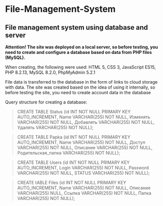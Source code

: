 # File-Management-System

## File management system using database and server

**Attention! The site was deployed on a local server, so before testing, you need to create and configure a database based on data from PHP files (MySQL).**

When creating, the following were used: HTML 5, CSS 3, JavaScript ES15, PHP 8.2.13, MySQL 8.2.0, PhpMyAdmin 5.2.1

File data is transferred to the database in the form of links to cloud storage with data. The site was created based on the idea of using it internally, so before testing the site, you need to create account data in the database

Query structure for creating a database:

 >CREATE TABLE Status (id INT NOT NULL PRIMARY KEY AUTO_INCREMENT, Name VARCHAR(255) NOT NULL, Изменять VARCHAR(255) NOT NULL, Добавлять VARCHAR(255) NOT NULL, Удалять VARCHAR(255) NOT NULL);


 >CREATE TABLE Papka (id INT NOT NULL PRIMARY KEY AUTO_INCREMENT, Name VARCHAR(255) NOT NULL, Доступ VARCHAR(255) NOT NULL, Описание VARCHAR(255) NOT NULL, Родительская_папка VARCHAR(255) NOT NULL);


 >CREATE TABLE Users (id INT NOT NULL PRIMARY KEY AUTO_INCREMENT, Login VARCHAR(255) NOT NULL, Password VARCHAR(255) NOT NULL, STATUS VARCHAR(255) NOT NULL);


 >CREATE tABLE Files (id INT NOT NULL PRIMARY KEY AUTO_INCREMENT, Name VARCHAR(255) NOT NULL, Описание VARCHAR(255) NULL, Ссылка VARCHAR(255) NOT NULL, Папка VARCHAR(255) NOT NULL);
